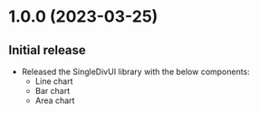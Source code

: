 # 1.0.0 (2023-03-25)
## Initial release
- Released the SingleDivUI library with the below components:
  - Line chart
  - Bar chart
  - Area chart
